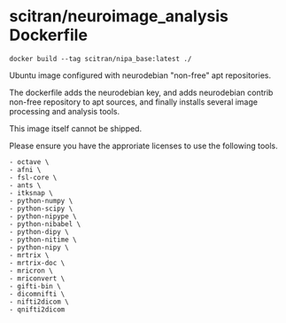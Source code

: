 # scitran/neuroimage_analysis Dockerfile

`docker build --tag scitran/nipa_base:latest ./`

Ubuntu image configured with neurodebian "non-free" apt repositories.

The dockerfile adds the neurodebian key, and adds neurodebian contrib non-free repository to apt sources, and finally installs several
image processing and analysis tools.

This image itself cannot be shipped.

Please ensure you have the approriate licenses to use the following tools.

    - octave \
    - afni \
    - fsl-core \
    - ants \
    - itksnap \
    - python-numpy \
    - python-scipy \
    - python-nipype \
    - python-nibabel \
    - python-dipy \
    - python-nitime \
    - python-nipy \
    - mrtrix \
    - mrtrix-doc \
    - mricron \
    - mriconvert \
    - gifti-bin \
    - dicomnifti \
    - nifti2dicom \
    - qnifti2dicom
